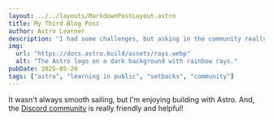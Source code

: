 ```yaml
---
layout: ../../layouts/MarkdownPostLayout.astro
title: My Third Blog Post
author: Astro Learner
description: "I had some challenges, but asking in the community really helped!"
img:
  url: "https://docs.astro.build/assets/rays.webp"
  alt: "The Astro logo on a dark background with rainbow rays."
pubDate: 2025-05-20
tags: ["astro", "learning in public", "setbacks", "community"]
---
```


It wasn't always smooth sailing, but I'm enjoying building with Astro. And, the [Discord community](https://astro.build/chat) is really friendly and helpful!
